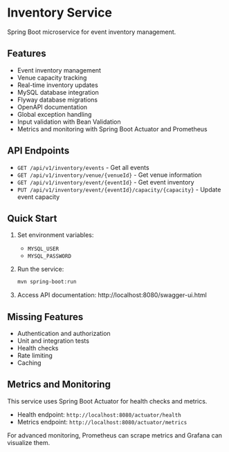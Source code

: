 # Inventory Service

Spring Boot microservice for event inventory management.

## Features

- Event inventory management
- Venue capacity tracking
- Real-time inventory updates
- MySQL database integration
- Flyway database migrations
- OpenAPI documentation
- Global exception handling
- Input validation with Bean Validation
- Metrics and monitoring with Spring Boot Actuator and Prometheus

## API Endpoints

- `GET /api/v1/inventory/events` - Get all events
- `GET /api/v1/inventory/venue/{venueId}` - Get venue information
- `GET /api/v1/inventory/event/{eventId}` - Get event inventory
- `PUT /api/v1/inventory/event/{eventId}/capacity/{capacity}` - Update event capacity

## Quick Start

1. Set environment variables:
   - `MYSQL_USER`
   - `MYSQL_PASSWORD`

2. Run the service:
   ```bash
   mvn spring-boot:run
   ```

3. Access API documentation:
   http://localhost:8080/swagger-ui.html

## Missing Features

- Authentication and authorization
- Unit and integration tests
- Health checks
- Rate limiting
- Caching

## Metrics and Monitoring

This service uses Spring Boot Actuator for health checks and metrics.

- Health endpoint: `http://localhost:8080/actuator/health`
- Metrics endpoint: `http://localhost:8080/actuator/metrics`

For advanced monitoring, Prometheus can scrape metrics and Grafana can visualize them.